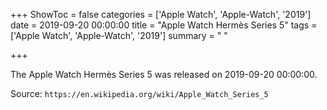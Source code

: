 +++
ShowToc = false
categories = ['Apple Watch', 'Apple-Watch', '2019']
date = 2019-09-20 00:00:00
title = "Apple Watch Hermès Series 5"
tags = ['Apple Watch', 'Apple-Watch', '2019']
summary = " "

+++

The Apple Watch Hermès Series 5 was released on 2019-09-20 00:00:00.

Source: `https://en.wikipedia.org/wiki/Apple_Watch_Series_5`



